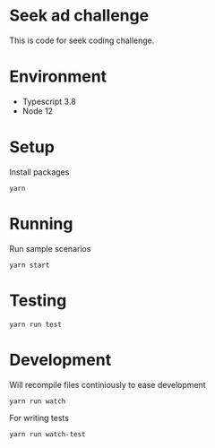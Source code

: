 # Seek ad challenge

This is code for seek coding challenge.

# Environment

- Typescript 3.8
- Node 12

# Setup

Install packages

```
yarn
```

# Running

Run sample scenarios

```
yarn start
```

# Testing

```
yarn run test
```

# Development

Will recompile files continiously to ease development

```
yarn run watch
```

For writing tests

```
yarn run watch-test
```
